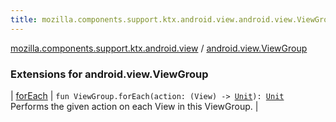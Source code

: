 ```yaml
---
title: mozilla.components.support.ktx.android.view.android.view.ViewGroup - 
---
```


[mozilla.components.support.ktx.android.view](../index.html) / [android.view.ViewGroup](./index.html)

### Extensions for android.view.ViewGroup

| [forEach](for-each.html) | `fun ViewGroup.forEach(action: (View) -> `[`Unit`](https://kotlinlang.org/api/latest/jvm/stdlib/kotlin/-unit/index.html)`): `[`Unit`](https://kotlinlang.org/api/latest/jvm/stdlib/kotlin/-unit/index.html)<br>Performs the given action on each View in this ViewGroup. |

